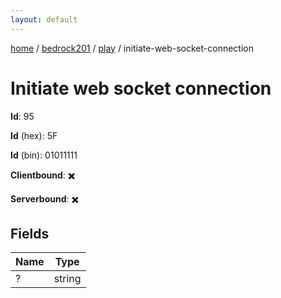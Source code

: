 ```yaml
---
layout: default
---
```


[home](/)  /  [bedrock201](/protocol/bedrock201)  /  [play](/protocol/bedrock201/play)  /  initiate-web-socket-connection

# Initiate web socket connection

**Id**: 95

**Id** (hex): 5F

**Id** (bin): 01011111

**Clientbound**: ✖️

**Serverbound**: ✖️

## Fields

Name | Type
---|---
? | string
